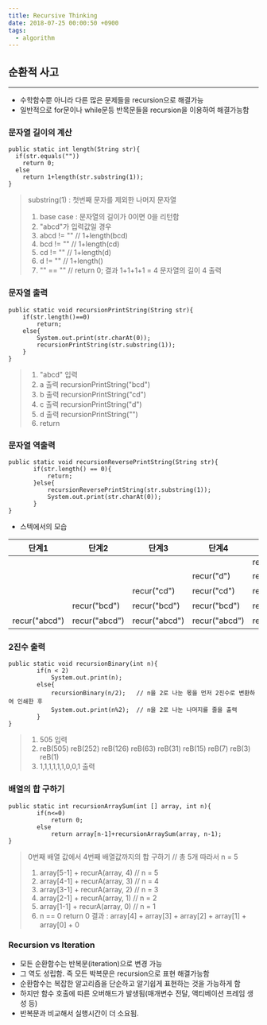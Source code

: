 ```yaml
---
title: Recursive Thinking
date: 2018-07-25 00:00:50 +0900
tags:
  - algorithm
---
```



## 순환적 사고
---
- 수학함수뿐 아니라 다른 많은 문제들을 recursion으로 해결가능
- 일반적으로 for문이나 while문등 반목문들을 recursion을 이용하여 해결가능함

### 문자열 길이의 계산

```
public static int length(String str){
  if(str.equals(""))
    return 0;
  else
    return 1+length(str.substring(1));
}
```

> substring(1) : 첫번째 문자를 제외한 나머지 문자열
> 1. base case : 문자열의 길이가 0이면 0을 리턴함
> 2. "abcd"가 입력값일 경우
> 3. abcd != ""  // 1+length(bcd)
> 4. bcd != ""  // 1+length(cd)
> 5. cd != ""  // 1+length(d)
> 6. d != ""  // 1+length()
> 7. "" == "" // return 0;
> 결과 1+1+1+1 = 4  문자열의 길이 4 출력

### 문자열 출력

```
public static void recursionPrintString(String str){
    if(str.length()==0)
        return;
    else{
        System.out.print(str.charAt(0));
        recursionPrintString(str.substring(1));
    }
}
```

> 1. "abcd" 입력
> 2. a 출력 recursionPrintString("bcd")
> 2. b 출력 recursionPrintString("cd")
> 3. c 출력 recursionPrintString("d")
> 4. d 출력 recursionPrintString("")
> 5. return

### 문자열 역출력

```
public static void recursionReversePrintString(String str){
       if(str.length() == 0){
           return;
       }else{
           recursionReversePrintString(str.substring(1));
           System.out.print(str.charAt(0));
       }
}
```

- 스텍에서의 모습

|단계1|단계2|단계3|단계4|단계5|단계6|단계7|단계8|단계9|결과|
|---|---|---|---|---|---|---|---|---|---|
|||||recur("")|||||return|
||||recur("d")|recur("d")|recur("d")||||d출력|
|||recur("cd")|recur("cd")|recur("cd")|recur("cd")|recur("cd")|||c출력|
||recur("bcd")|recur("bcd")|recur("bcd")|recur("bcd")|recur("bcd")|recur("bcd")|recur("bcd")||b출력|
|recur("abcd")|recur("abcd")|recur("abcd")|recur("abcd")|recur("abcd")|recur("abcd")|recur("abcd")|recur("abcd")|recur("abcd")|a출력|


### 2진수 출력

```
public static void recursionBinary(int n){
        if(n < 2)
            System.out.print(n);
        else{
            recursionBinary(n/2);   // n을 2로 나눈 몫을 먼저 2진수로 변환하여 인쇄한 후
            System.out.print(n%2);  // n을 2로 나눈 나머지를 줄을 출력
        }
}
```

> 1. 505 입력
> 2. reB(505) reB(252) reB(126) reB(63) reB(31) reB(15) reB(7) reB(3) reB(1)
> 3. 1,1,1,1,1,1,0,0,1 출력


### 배열의 합 구하기

```
public static int recursionArraySum(int [] array, int n){
        if(n<=0)
            return 0;
        else
            return array[n-1]+recursionArraySum(array, n-1);
}
```

> 0번째 배열 값에서 4번째 배열값까지의 합 구하기 // 총 5개 따라서 n = 5
> 1. array[5-1] + recurA(array, 4)  // n = 5
> 2. array[4-1] + recurA(array, 3)  // n = 4
> 3. array[3-1] + recurA(array, 2)  // n = 3
> 4. array[2-1] + recurA(array, 1)  // n = 2
> 5. array[1-1] + recurA(array, 0)  // n = 1
> 6. n == 0 return 0
> 결과 : array[4] + array[3] + array[2] + array[1] + array[0] + 0


### Recursion vs Iteration
- 모든 순환함수는 반복문(iteration)으로 변경 가능
- 그 역도 성립함. 즉 모든 박복문은 recursion으로 표현 해결가능함
- 순환함수는 복잡한 알고리즘을 단순하고 알기쉽게 표현하는 것을 가능하게 함
- 하지만 함수 호출에 따른 오버해드가 발생됨(매개변수 전달, 액티베이션 프레임 생성 등)
- 반복문과 비교해서 실행시간이 더 소요됨.
